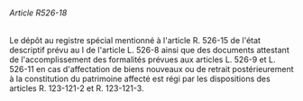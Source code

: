 ###### Article R526-18

Le dépôt au registre spécial mentionné à l'article R. 526-15 de l'état descriptif prévu au I de l'article L. 526-8 ainsi que des documents attestant de l'accomplissement des formalités prévues aux articles L. 526-9 et L. 526-11 en cas d'affectation de biens nouveaux ou de retrait postérieurement à la constitution du patrimoine affecté est régi par les dispositions des articles R. 123-121-2 et R. 123-121-3.

